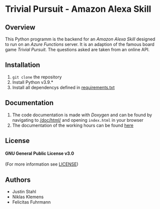 # Trivial Pursuit - Amazon Alexa Skill
## Overview
This Python programm is the backend for an *Amazon Alexa Skill* 
designed to run on an *Azure Functions* server. It is an adaption of the famous 
board game *Trivial Pursuit*. The questions asked are taken from an online API.

## Installation
1. `git clone` the repository
2. Install Python v3.9.*
3. Install all dependencys defined in [requirements.txt](requirements.txt)

## Documentation
1. The code documentation is made with *Doxygen* and can be found by navigating to 
[/doc/html/](/doc/html/) and opening `index.html` in your browser
2. The documentation of the working hours can be found [here](/doc/Zeiterfassung.xlsx)

## License
#### GNU General Public License v3.0
(For more information see [LICENSE](LICENSE))

## Authors
- Justin Stahl
- Niklas Klemens
- Felicitas Fuhrmann
